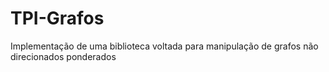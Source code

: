 # TPI-Grafos
Implementação de uma biblioteca voltada para manipulação de grafos não direcionados ponderados
